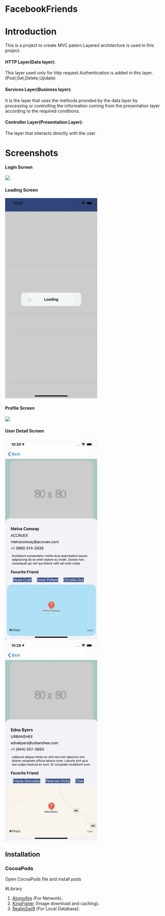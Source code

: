 # FacebookFriends
# Introduction

This is a project  to create MVC patern.Layered architecture is used in this project.

#### HTTP Layer(Data layer):
This  layer used only for  http request.Authentication is added in this layer. (Post,Get,Delete,Update)
#### Services Layer(Business layer):
It is the layer that uses the methods provided by the data layer by processing or controlling the information coming from the presentation layer according to the required conditions.
#### Controller Layer(Presentation Layer):
The layer that interacts directly with the user.
 

# Screenshots

#### Login Screen
![](![LoginPage](https://user-images.githubusercontent.com/43500888/75633601-4469a980-5c17-11ea-8250-4fe0ae64e6e6.jpeg))
#### Loading Screen
![](_screenshots/Loading.jpeg)
#### Profile Screen
![](_screeenshots/UserProfile.jpeg)
#### User Detail Screen
![](_screenshots/UserDetail.jpeg)
![](_screenshots/UserDetail1.jpeg)





## Installation

### CocoaPods
 Open  CocoaPods file and  install pods

#Library
1. [Alomofire](https://github.com/Alamofire/Alamofire) (For Network).
2. [KingFisher](https://github.com/onevcat/Kingfisher) (Image download and caching).
3. [RealmSwift](https://realm.io/docs/swift/latest/) (For Local Database).
